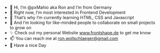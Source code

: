 - 👋 Hi, I’m @pxMahio aka Ron and I’m from Germany
- 👀 Right now, I’m most interested in Frontend Development
- 🌱 That’s why I’m currently learning HTML, CSS and Javascript
- 💞️ And I’m looking for like-minded people to collaborate on small projects to grow on
- ✨ Check out my personal Website www.frontshape.de to get me know
- 📫 You can reach me at ron.wollschlaeger@gmail.com
- 👋 Have a nice Day
